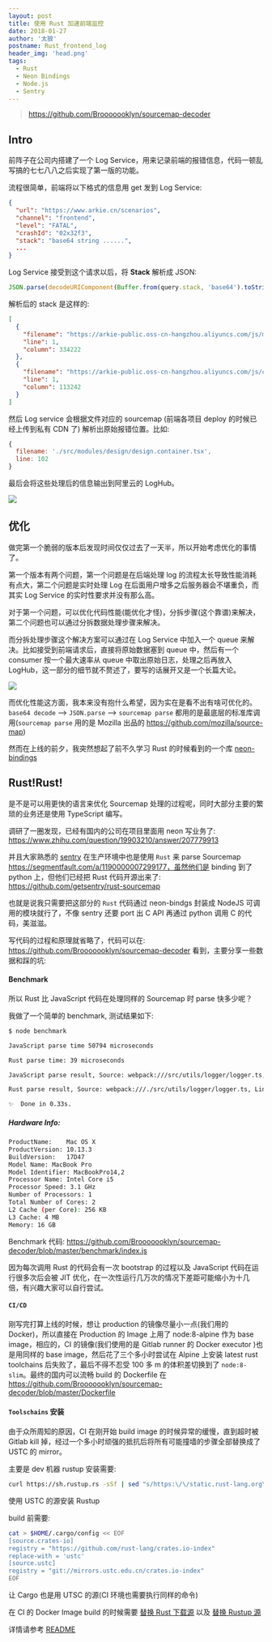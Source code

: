 ```yaml
---
layout: post
title: 使用 Rust 加速前端监控
date: 2018-01-27
author: '太狼'
postname: Rust_frontend_log
header_img: 'head.png'
tags:
  - Rust
  - Neon Bindings
  - Node.js
  - Sentry
---
```


> https://github.com/Brooooooklyn/sourcemap-decoder

<!--more-->

## Intro

前阵子在公司内搭建了一个 Log Service，用来记录前端的报错信息，代码一顿乱写搞的七七八八之后实现了第一版的功能。

流程很简单，前端将以下格式的信息用 get 发到 Log Service:

```json
{
  "url": "https://www.arkie.cn/scenarios",
  "channel": "frontend",
  "level": "FATAL",
  "crashId": "02x32f3",
  "stack": "base64 string ......",
  ...
}
```

Log Service 接受到这个请求以后，将 **Stack** 解析成 JSON:

```js
JSON.parse(decodeURIComponent(Buffer.from(query.stack, 'base64').toString()))
```

解析后的 stack 是这样的:

```json
[
  {
    "filename": "https://arkie-public.oss-cn-hangzhou.aliyuncs.com/js/main.c3600f3f.js",
    "line": 1,
    "column": 334222
  },
  {
    "filename": "https://arkie-public.oss-cn-hangzhou.aliyuncs.com/js/common.752d2f13.js",
    "line": 1,
    "column": 113242
  }
]
```

然后 Log service 会根据文件对应的 sourcemap (前端各项目 deploy 的时候已经上传到私有 CDN 了) 解析出原始报错位置。比如:

```js
{
  filename: './src/modules/design/design.container.tsx',
  line: 102
}
```

最后会将这些处理后的信息输出到阿里云的 LogHub。

![](./version1.png)

## 优化

做完第一个脆弱的版本后发现时间仅仅过去了一天半，所以开始考虑优化的事情了。

第一个版本有两个问题，第一个问题是在后端处理 log 的流程太长导致性能消耗有点大，第二个问题是实时处理 Log 在后面用户增多之后服务器会不堪重负，而其实 Log Service 的实时性要求并没有那么高。

对于第一个问题，可以优化代码性能(能优化才怪)，分拆步骤(这个靠谱)来解决，第二个问题也可以通过分拆数据处理步骤来解决。

而分拆处理步骤这个解决方案可以通过在 Log Service 中加入一个 queue 来解决。比如接受到前端请求后，直接将原始数据塞到 queue 中，然后有一个 consumer 按一个最大速率从 queue 中取出原始日志，处理之后再放入 LogHub，这一部分的细节就不赘述了，要写的话展开又是一个长篇大论。

![](./queue.png)

而优化性能这方面，我本来没有抱什么希望，因为实在是看不出有啥可优化的。`base64 decode` --> `JSON.parse` --> `sourcemap parse` 都用的是最底层的标准库调用(`sourcemap parse` 用的是 Mozilla 出品的 https://github.com/mozilla/source-map)

然而在上线的前夕，我突然想起了前不久学习 Rust 的时候看到的一个库 [neon-bindings](https://github.com/neon-bindings/neon)

## Rust!Rust!

是不是可以用更快的语言来优化 Sourcemap 处理的过程呢，同时大部分主要的繁琐的业务还是使用 TypeScript 编写。

调研了一圈发现，已经有国内的公司在项目里面用 neon 写业务了: https://www.zhihu.com/question/19903210/answer/207779913

并且大家熟悉的 [sentry](https://sentry.io/welcome/) 在生产环境中也是使用 `Rust` 来 parse Sourcemap https://segmentfault.com/a/1190000007299177，虽然他们是 binding 到了 python 上，但他们已经把 Rust 代码开源出来了: https://github.com/getsentry/rust-sourcemap

也就是说我只需要把这部分的 `Rust` 代码通过 neon-bindgs 封装成 NodeJS 可调用的模块就行了，不像 sentry 还要 port 出 C API 再通过 python 调用 C 的代码，美滋滋。

写代码的过程和原理就省略了，代码可以在: https://github.com/Brooooooklyn/sourcemap-decoder 看到，主要分享一些数据和踩的坑:

#### Benchmark

所以 Rust 比 JavaScript 代码在处理同样的 Sourcemap 时 parse 快多少呢？

我做了一个简单的 benchmark, 测试结果如下:

```bash
$ node benchmark

JavaScript parse time 50794 microseconds

Rust parse time: 39 microseconds

JavaScript parse result, Source: webpack:///src/utils/logger/logger.ts, Line: 56

Rust parse result, Source: webpack:///./src/utils/logger/logger.ts, Line: 56

✨  Done in 0.33s.

```

##### Hardware Info:

```bash
ProductName:    Mac OS X
ProductVersion: 10.13.3
BuildVersion:   17D47
Model Name: MacBook Pro
Model Identifier: MacBookPro14,2
Processor Name: Intel Core i5
Processor Speed: 3.1 GHz
Number of Processors: 1
Total Number of Cores: 2
L2 Cache (per Core): 256 KB
L3 Cache: 4 MB
Memory: 16 GB
```

Benchmark 代码: https://github.com/Brooooooklyn/sourcemap-decoder/blob/master/benchmark/index.js

因为每次调用 Rust 的代码会有一次 bootstrap 的过程以及 JavaScript 代码在运行很多次后会被 JIT 优化，在一次性运行几万次的情况下差距可能缩小为十几倍，有兴趣大家可以自行尝试。

#### `CI/CD`

刚写完打算上线的时候，想让 production 的镜像尽量小一点(我们用的 Docker)，所以直接在 Production 的 Image 上用了 node:8-alpine 作为 base image，相应的，CI 的镜像(我们使用的是 Gitlab runner 的 Docker executor )也是用同样的 base image，然后花了三个多小时尝试在 Alpine 上安装 latest rust toolchains 后失败了，最后不得不忍受 100 多 m 的体积差切换到了 `node:8-slim`。最终的国内可以流畅 build 的 Dockerfile 在 https://github.com/Brooooooklyn/sourcemap-decoder/blob/master/Dockerfile

#### `Toolschains` 安装

由于众所周知的原因，CI 在刚开始 build image 的时候异常的缓慢，直到超时被 Gitlab kill 掉，经过一个多小时顽强的抵抗后将所有可能撞墙的步骤全部替换成了 USTC 的 mirror。

主要是 dev 机器 rustup 安装需要:

```bash
curl https://sh.rustup.rs -sSf | sed "s/https:\/\/static.rust-lang.org\/rustup\/dist/https:\/\/mirrors.ustc.edu.cn\/rust-static\/rustup\/dist/g" | sh
```

使用 USTC 的源安装 Rustup

build 前需要:

```bash
cat > $HOME/.cargo/config << EOF
[source.crates-io]
registry = "https://github.com/rust-lang/crates.io-index"
replace-with = 'ustc'
[source.ustc]
registry = "git://mirrors.ustc.edu.cn/crates.io-index"
EOF
```

让 Cargo 也是用 UTSC 的源(CI 环境也需要执行同样的命令)

在 CI 的 Docker Image build 的时候需要 [替换 Rust 下载源](https://github.com/Brooooooklyn/sourcemap-decoder/blob/master/Dockerfile#L30) 以及 [替换 Rustup 源](https://github.com/Brooooooklyn/sourcemap-decoder/blob/master/Dockerfile#L34-L35)

详情请参考 [README](https://github.com/Brooooooklyn/sourcemap-decoder/blob/master/README.md)
